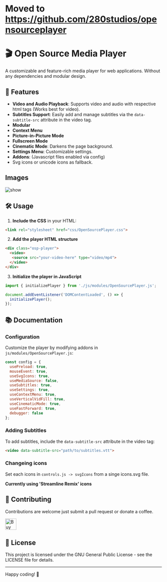 # Moved to https://github.com/280studios/opensourceplayer

# 🎬 Open Source Media Player

A customizable and feature-rich media player for web applications. Without any dependencies and modular design.

## 🚀 Features

- **Video and Audio Playback**: Supports video and audio with respective html tags (Works best for video).
- **Subtitles Support**: Easily add and manage subtitles via the `data-subtitle-src` attribute in the video tag.
- **Modular**
- **Context Menu**
- **Picture-in-Picture Mode**
- **Fullscreen Mode**
- **Cinematic Mode**: Darkens the page background.
- **Settings Menu**: Customizable settings.
- **Addons**: (Javascript files enabled via config)
- Svg icons or unicode icons as fallback.

## Images
![show](https://github.com/user-attachments/assets/04ec3ab0-eb2b-401a-924e-209732c358ea)


## 🛠️ Usage

1. **Include the CSS** in your HTML:
  ```html
  <link rel="stylesheet" href="css/OpenSourcePlayer.css">
  ```
2. **Add the player HTML structure**
```html
<div class="osp-player">
  <video>
   <source src="your-video-here" type="video/mp4">
  </video>
</div>
```
3. **Initialize the player in JavaScript**
```javascript
import { initializePlayer } from './js/modules/OpenSourcePlayer.js';

document.addEventListener('DOMContentLoaded', () => {
  initializePlayer();
});
```

## 📚 Documentation

### Configuration

Customize the player by modifying addons in `js/modules/OpenSourcePlayer.js`:

```javascript
const config = {
  usePreload: true,
  mouseEvent: true,
  useSvgIcons: true,
  useMediaSource: false,
  useSubtitles: true,
  useSettings: true,
  useContextMenu: true,
  useVerticalVidFill: true,
  useCinematicMode: true,
  useFastForward: true,
  debugger: false
};
```

### Adding Subtitles

To add subtitles, include the `data-subtitle-src` attribute in the video tag:

```html
<video data-subtitle-src="path/to/subtitles.vtt">
```

### Changeing icons

Set each icons in `controls.js -> svgIcons` from a singe icons.svg file.

**Currently using 'Streamline Remix' icons**

## 🤝 Contributing

Contributions are welcome just submit a pull request or donate a coffee.

<a href='https://ko-fi.com/X8X11DTGJQ' target='_blank'><img height='36' style='border:0px;height:36px;' src='https://storage.ko-fi.com/cdn/kofi6.png?v=6' border='0' alt='Buy Me a Coffee at ko-fi.com' /></a>

## 📄 License

This project is licensed under the GNU General Public License - see the LICENSE file for details.

---

Happy coding! 🎉
